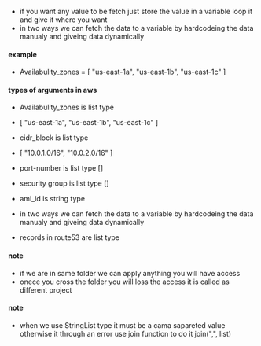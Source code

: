 * if you want any value to be fetch just store the value in a variable loop it and give it where you want
* in two ways we can fetch the data to a variable by hardcodeing the data manualy and giveing data dynamically

#### example
* Availabulity_zones = [ "us-east-1a", "us-east-1b", "us-east-1c" ]

#### types of arguments in aws
* Availabulity_zones is list type
* [ "us-east-1a", "us-east-1b", "us-east-1c" ]

* cidr_block is list type 
* [ "10.0.1.0/16", "10.0.2.0/16" ]

* port-number is list type []
* security group is list type []
* ami_id is string type

* in two ways we can fetch the data to a variable by hardcodeing the data manualy and giveing data dynamically
* records in route53 are list type

#### note
* if we are in same folder we can apply anything you will have access
* onece you cross the folder you will loss the access it is called as different project 

#### note
* when we use StringList type it must be a cama sapareted value otherwise it through an error use  join function to do it join(",", list)
